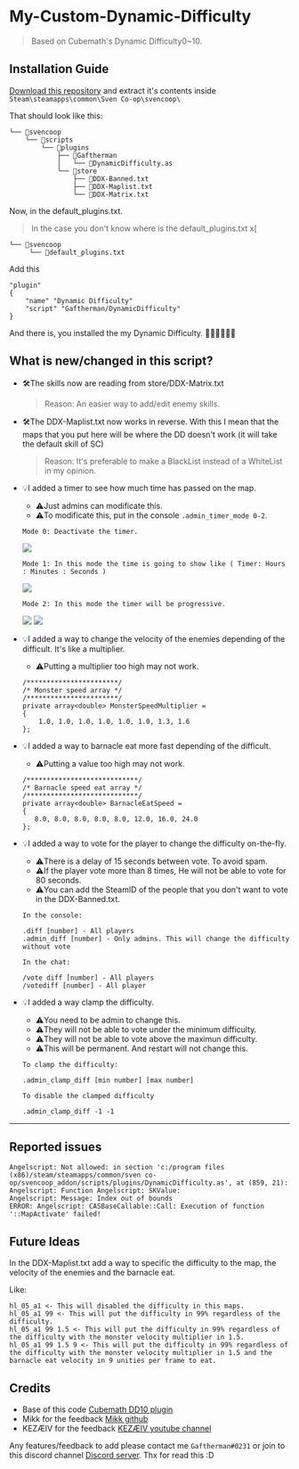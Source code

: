 # My-Custom-Dynamic-Difficulty
> Based on Cubemath's Dynamic Difficulty0~10.

## Installation Guide

[Download this repository](https://github.com/Gaftherman/My-Custom-Dynamic-Difficulty/archive/refs/heads/main.zip) and extract it's contents inside `Steam\steamapps\common\Sven Co-op\svencoop\`

That should look like this:

```
└── 📁svencoop
    └── 📁scripts
        └── 📁plugins
            ├── 📁Gaftherman
            │   └── 📄DynamicDifficulty.as
            └── 📁store
                ├── 📄DDX-Banned.txt
                ├── 📄DDX-Maplist.txt
                └── 📄DDX-Matrix.txt        
```

Now, in the default_plugins.txt. 

> In the case you don't know where is the default_plugins.txt x[
```
└── 📁svencoop
     └── 📄default_plugins.txt
```

Add this
```
"plugin"
{
	"name" "Dynamic Difficulty"
	"script" "Gaftherman/DynamicDifficulty"
} 
```

And there is, you installed the my Dynamic Difficulty. 🎉🎉🎉🎉🎉🎉

## What is new/changed in this script?

- 🛠The skills now are reading from store/DDX-Matrix.txt
    > Reason: An easier way to add/edit enemy skills.

- 🛠The DDX-Maplist.txt now works in reverse. With this I mean that the maps that you put here will be where the DD doesn't work (it will take the default skill of SC)
    > Reason: It's preferable to make a BlackList instead of a WhiteList in my opinion.

- 💡I added a timer to see how much time has passed on the map.
    - ⚠️Just admins can modificate this. 
    - ⚠️To modificate this, put in the console `.admin_timer_mode 0-2`.
    ```
    Mode 0: Deactivate the timer.
    ```
    ![](https://i.imgur.com/A5BBHcc.png)
    ```
    Mode 1: In this mode the time is going to show like ( Timer: Hours : Minutes : Seconds )
    ```
    ![](https://i.imgur.com/brOfebH.png)
    ```
    Mode 2: In this mode the timer will be progressive.
    ```
    ![](https://i.imgur.com/8V9uPRc.png)
    ![](https://i.imgur.com/QetOUFh.png)
    
 - 💡I added a way to change the velocity of the enemies depending of the difficult. It's like a multiplier. 
    - ⚠️Putting a multiplier too high may not work.
 
    ```angelscript
    /***********************/
    /* Monster speed array */
    /***********************/
    private array<double> MonsterSpeedMultiplier =
    {
        1.0, 1.0, 1.0, 1.0, 1.0, 1.0, 1.3, 1.6
    };
    ```
  - 💡I added a way to barnacle eat more fast depending of the difficult. 
     - ⚠️Putting a value too high may not work.
     ```angelscript
     /****************************/
     /* Barnacle speed eat array */
     /****************************/
     private array<double> BarnacleEatSpeed =
     {
        8.0, 8.0, 8.0, 8.0, 8.0, 12.0, 16.0, 24.0
     };
     ```
    
  - 💡I added a way to vote for the player to change the difficulty on-the-fly.
    - ⚠️There is a delay of 15 seconds between vote. To avoid spam.
    - ⚠️If the player vote more than 8 times, He will not be able to vote for 80 seconds.
    - ⚠️You can add the SteamID of the people that you don't want to vote in the DDX-Banned.txt.
    
    `In the console:`
    ```
    .diff [number] - All players
    .admin_diff [number] - Only admins. This will change the difficulty without vote
    ```
    `In the chat:`
    ```
    /vote diff [number] - All players
    /votediff [number] - All player
    ```
    
  - 💡I added a way clamp the difficulty.
    - ⚠️You need to be admin to change this.
    - ⚠️They will not be able to vote under the minimum difficulty.
    - ⚠️They will not be able to vote above the maximun difficulty.
    - ⚠️This will be permanent. And restart will not change this.
    
    `To clamp the difficulty:`
    ```
    .admin_clamp_diff [min number] [max number]
    ```
    `To disable the clamped difficulty`
    ```
    .admin_clamp_diff -1 -1
    ```
---

## Reported issues
```
Angelscript: Not allowed: in section 'c:/program files (x86)/steam/steamapps/common/sven co-op/svencoop_addon/scripts/plugins/DynamicDifficulty.as', at (859, 21):
Angelscript: Function Angelscript: SKValue:
Angelscript: Message: Index out of bounds
ERROR: Angelscript: CASBaseCallable::Call: Execution of function '::MapActivate' failed!
```

## Future Ideas

In the DDX-Maplist.txt add a way to specific the difficulty to the map, the velocity of the enemies and the barnacle eat.

Like:
```
hl_05_a1 <- This will disabled the difficulty in this maps.
hl_05_a1 99 <- This will put the difficulty in 99% regardless of the difficulty.
hl_05_a1 99 1.5 <- This will put the difficulty in 99% regardless of the difficulty with the monster velocity multiplier in 1.5.
hl_05_a1 99 1.5 9 <- This will put the difficulty in 99% regardless of the difficulty with the monster velocity multiplier in 1.5 and the barnacle eat velocity in 9 unities per frame to eat.
```

## Credits

* Base of this code [Cubemath DD10 plugin](https://github.com/CubeMath/UCHFastDL2/blob/master/svencoop/scripts/plugins/cubemath/DynamicDifficulty10.as)
* Mikk for the feedback [Mikk github](https://github.com/Mikk155)
* KEZÆIV for the feedback [KEZÆIV youtube channel](https://www.youtube.com/channel/UCV5W8sCs-5EYsnQG4tAfoqg)

Any features/feedback to add please contact me `Gaftherman#0231` or join to this discord channel [Discord server](https://discord.gg/VsNnE3A7j8).
Thx for read this :D
